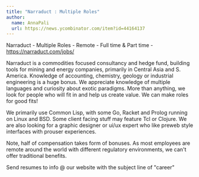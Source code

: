 ```yaml
---
title: "Narraduct : Multiple Roles"
author:
  name: AnnaPali
  url: https://news.ycombinator.com/item?id=44164137
---
```

Narraduct - Multiple Roles - Remote - Full time &amp; Part time - <a href="https:&#x2F;&#x2F;narraduct.com&#x2F;jobs&#x2F;" rel="nofollow">https:&#x2F;&#x2F;narraduct.com&#x2F;jobs&#x2F;</a>

Narraduct is a commodities focused consultancy and hedge fund, building tools for mining and energy companies, primarily in Central Asia and S. America. Knowledge of accounting, chemistry, geology or industrial engineering is a huge bonus. We appreciate knowledge of multiple languages and curiosity about exotic paradigms. More than anything, we look for people who will fit in and help us create value. We can make roles for good fits!

We primarily use Common Lisp, with some Go, Racket and Prolog running on Linux and BSD. Some client facing stuff may feature Tcl or Clojure. We are also looking for a graphic designer or ui&#x2F;ux expert who like preweb style interfaces with prouser experiences.

Note, half of compensation takes form of bonuses. As most employees are remote around the world with different regulatory environments, we can&#x27;t offer traditional benefits.

Send resumes to info @ our website with the subject line of &quot;career&quot;
<JobApplication />
